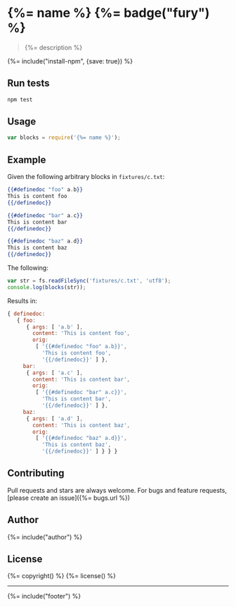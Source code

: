 # {%= name %} {%= badge("fury") %}

> {%= description %}

{%= include("install-npm", {save: true}) %}

## Run tests

```bash
npm test
```

## Usage

```js
var blocks = require('{%= name %}');
```

## Example

Given the following arbitrary blocks in `fixtures/c.txt`:

```handlebars
{{#definedoc "foo" a.b}}
This is content foo
{{/definedoc}}

{{#definedoc "bar" a.c}}
This is content bar
{{/definedoc}}

{{#definedoc "baz" a.d}}
This is content baz
{{/definedoc}}
```

The following:

```js
var str = fs.readFileSync('fixtures/c.txt', 'utf8');
console.log(blocks(str));
```

Results in:

```js
{ definedoc:
   { foo:
      { args: [ 'a.b' ],
        content: 'This is content foo',
        orig:
         [ '{{#definedoc "foo" a.b}}',
           'This is content foo',
           '{{/definedoc}}' ] },
     bar:
      { args: [ 'a.c' ],
        content: 'This is content bar',
        orig:
         [ '{{#definedoc "bar" a.c}}',
           'This is content bar',
           '{{/definedoc}}' ] },
     baz:
      { args: [ 'a.d' ],
        content: 'This is content baz',
        orig:
         [ '{{#definedoc "baz" a.d}}',
           'This is content baz',
           '{{/definedoc}}' ] } } }
```


## Contributing
Pull requests and stars are always welcome. For bugs and feature requests, [please create an issue]({%= bugs.url %})

## Author
{%= include("author") %}

## License
{%= copyright() %}
{%= license() %}

***

{%= include("footer") %}